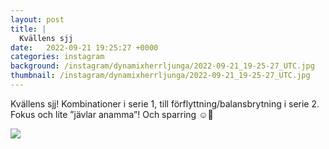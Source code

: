 ```yaml
---
layout: post
title: |
  Kvällens sjj
date:   2022-09-21 19:25:27 +0000
categories: instagram
background: /instagram/dynamixherrljunga/2022-09-21_19-25-27_UTC.jpg
thumbnail: /instagram/dynamixherrljunga/2022-09-21_19-25-27_UTC.jpg
---
```

Kvällens sjj! Kombinationer i serie 1, till förflyttning/balansbrytning i serie 2. Fokus och lite ”jävlar anamma”! Och sparring ☺️💪 



<img src='/www-dynamix-herrljunga/instagram/dynamixherrljunga/2022-09-21_19-25-27_UTC.jpg' class='img-fluid' />
